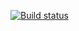 [![Build status](https://ci.appveyor.com/api/projects/status/lqpxssmxiy85qc50/branch/main?svg=true)](https://ci.appveyor.com/project/AnastasyaChis/unit4/branch/main)
